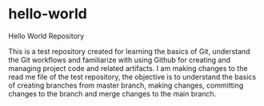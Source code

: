# hello-world
Hello World Repository

This is a test repository created for learning the basics of Git, understand the Git workflows and familiarize with using Github for creating and managing project code and related artifacts.
I am making changes to the read me file of the test repository, the objective is to understand the basics of creating branches from master branch, making changes, committing changes to the branch and merge changes to the main branch.
